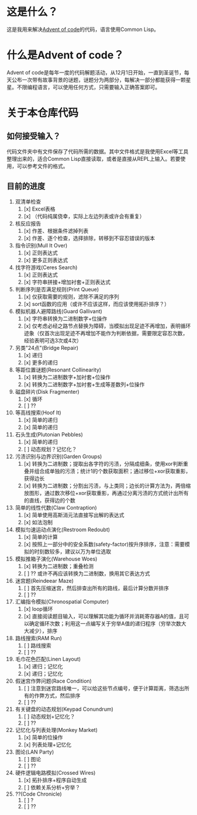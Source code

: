 # 这是什么？
这是我用来解决[Advent of code](https://adventofcode.com)的代码，语言使用Common Lisp。

# 什么是Advent of code？
Advent of code是每年一度的代码解题活动，从12月1日开始，一直到圣诞节，每天公布一次带有故事背景的谜题，谜题分为两部分，每解决一部分都能获得一颗星星。不限编程语言，可以使用任何方式，只需要输入正确答案即可。

# 关于本仓库代码
## 如何接受输入？
代码文件夹中有文件保存了代码所需的数据。其中文件格式是我使用Excel等工具整理出来的，适合Common Lisp直接读取，或者是直接从REPL上输入。若要使用，可以参考文件的格式。

## 目前的进度
1. 双清单检查
   1. [x] Excel表格
   2. [x] （代码纯属侥幸，实际上左边列表或许会有重复）
2. 核反应报告
   1. [x] 作差、根据条件滤掉列表
   2. [x] 作差、逐个检查，选择排除，转移到不容忍错误的版本
3. 指令识别(Mull It Over)
   1. [x] 正则表达式
   2. [x] 更多正则表达式
4. 找字符游戏(Ceres Search)
   1. [x] 正则表达式
   2. [x] 字符串拼接+增加衬套+正则表达式
5. 判断序列是否满足规则(Print Queue)
   1. [x] 仅获取需要的规则，滤除不满足的序列
   2. [x] sort函数的应用（或许不应该这样，而应该使用拓扑排序？）
6. 模拟机器人避障路线(Guard Gallivant)
   1. [x] 字符串转换为二进制数字+位操作
   2. [x] 仅考虑必经之路节点替换为障碍，当模拟出现足迹不再增加，表明循环迹象（仅首次出现足迹不再增加不能作为判断依据，需要限定容忍次数，经验表明可选3次或4次）
7. 另类"24点"(Bridge Repair)
   1. [x] 递归
   2. [x] 更多的递归
8. 等距位置谜题(Resonant Collinearity)
   1. [x] 转换为二进制数字+加衬套+位操作
   2. [x] 转换为二进制数字+加衬套+生成等差数列+位操作
9. 磁盘碎片(Disk Fragmenter)
   1. [x] 循环
   2. [ ] ??
10. 等高线搜索(Hoof It)
    1. [x] 简单的递归
    2. [x] 简单的递归
11. 石头生成(Plutonian Pebbles)
    1. [x] 简单的递归
    2. [ ] 动态规划？记忆化？
12. 污渍识别与边界识别(Garden Groups)
    1. [x] 转换为二进制数；提取出各字符的污渍，分隔成细条，使用xor判断重叠并组合成单独的污渍；统计1的个数获取面积；通过移位+xor获取重影，获得边长
    2. [x] 转换为二进制数；分割出污渍，与上类同；边长的计算方法为，两倍缩放图形，通过数次移位+xor获取重影，再通过分离污渍的方式统计出所有的直线，获得边的个数
13. 简单的线性代数(Claw Contraption)
    1. [x] 简单使用高斯消元法直接写出解的表达式
    2. [x] 如法泡制
14. 模拟匀速运动点演化(Restroom Redoubt)
    1. [x] 简单的计算
    2. [x] 按照上一部分中的安全系数(safety-factor)按升序排序，注意：需要模拟的时刻数较多，建议以万为单位选取
15. 模拟推箱子演化(Warehouse Woes)
    1. [x] 转换为二进制数；重叠检测
    2. [ ] ?? 或许不再应该转换为二进制数，换用其它表达方式
16. 迷宫题(Reindeear Maze)
    1. [ ] 首先压缩迷宫，然后排查出所有的路线，最后计算分数并排序
    2. [ ] ??
17. 汇编指令模拟(Chronospatial Computer)
    1. [x] loop循环
    2. [x] 直接阅读题目输入，可以理解其功能为循环并消耗寄存器A的值，且可以确定循环次数；利用这一点编写关于穷举A值的递归程序（穷举次数大大减少），排序
18. 路线搜索(RAM Run)
    1. [ ] 路线搜索
    2. [ ] ??
19. 毛巾花色匹配(Linen Layout)
    1. [x] 递归；记忆化
    2. [x] 递归；记忆化
20. 假迷宫作弊问题(Race Condition)
    1. [ ] 注意到迷宫路线唯一，可以给这些节点编号，便于计算距离，筛选出所有的作弊方式，然后排序
    2. [ ] ??
21. 有关键盘的动态规划(Keypad Conundrum)
    1. [ ] 动态规划+记忆化？
    2. [ ] ??
22. 记忆化与列表处理(Monkey Market)
    1. [x] 简单的位操作
    2. [x] 列表处理+记忆化
23. 图论(LAN Party)
    1. [ ] 图论
    2. [ ] ??
24. 硬件逻辑电路模拟(Crossed Wires)
    1. [x] 拓扑排序+程序自动生成
    2. [ ] 依赖关系分析+穷举？
25. ??(Code Chronicle)
    1. [ ] ?
    2. [ ] ??
